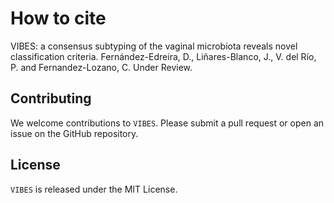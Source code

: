 # How to cite

VIBES: a consensus subtyping of the vaginal microbiota reveals novel classification criteria. Fernández-Edreira, D., Liñares-Blanco, J., V. del Río, P. and Fernandez-Lozano, C. Under Review.

## Contributing

We welcome contributions to `VIBES`. Please submit a pull request or
open an issue on the GitHub repository.

## License

`VIBES` is released under the MIT License.